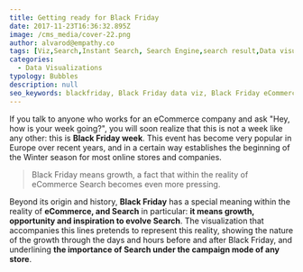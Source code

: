 ```yaml
---
title: Getting ready for Black Friday
date: 2017-11-23T16:36:32.895Z
image: /cms_media/cover-22.png
author: alvarod@empathy.co
tags: [Viz,Search,Instant Search, Search Engine,search result,Data visualisation,Data visualization,infographics,Black Friday,ecommerce]
categories:
  - Data Visualizations
typology: Bubbles
description: null
seo_keywords: blackfriday, Black Friday data viz, Black Friday eCommerce Data, Data Viz of Black Friday
---
```

<iyd-iframe src="https://www.imagineyourdata.com/datavis/iyd-blackfriday-360/" desktop-height="720px" tablet-height="460px" mobile-height="300px" framebimg-order="1"></iyd-iframe>

If you talk to anyone who works for an eCommerce company and ask "Hey, how is your week going?", you will soon realize that this is not a week like any other: this is **Black Friday week**. This event has become very popular in Europe over recent years, and in a certain way establishes the beginning of the Winter season for most online stores and companies.

> Black Friday means growth, a fact that within the reality of eCommerce Search becomes even more pressing.

Beyond its origin and history, **Black Friday** has a special meaning within the reality of **eCommerce, and Search** in particular: **it means growth, opportunity and inspiration to evolve Search**. The visualization that accompanies this lines pretends to represent this reality, showing the nature of the growth through the days and hours before and after Black Friday, and underlining **the importance of Search under the campaign mode of any store**.
